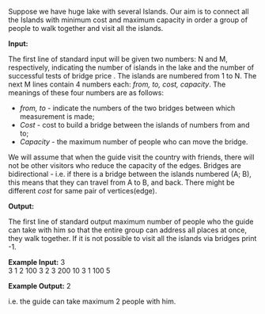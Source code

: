 Suppose we have huge lake with several Islands. Our aim is to connect all the Islands
 with minimum cost and maximum capacity in order a group of people to walk together and 
 visit all the islands.

<b>Input:</b>

 The first line of standard input will be given two numbers: N and M,
 respectively, indicating the number of islands in the lake and the number
 of successful tests of bridge price . The islands are numbered from 1 to N.
 The next M lines contain 4 numbers each: <i>from, to, cost, capacity</i>. The meanings
 of these four numbers are as follows: 
 - <i>from, to</i> - indicate the numbers of the two bridges between which measurement is made;
 - <i>Cost</i> - cost to build a bridge between the islands of numbers from and to;
 - <i>Capacity</i> - the maximum number of people who can move the bridge.
 
We will assume that when the guide visit the country with friends, there will not be other
 visitors who reduce the capacity of the edges. Bridges are bidirectional - i.e. if there is
 a bridge between the islands numbered (A; B), this means that they can travel from A to B, and back.
There might be different <i>cost</i> for same pair of vertices(edge).
 
<b>Output:</b>
 
The first line of standard output maximum number of people who the guide
 can take with him so that the entire group can address all places at once, they walk together.
 If it is not possible to visit all the islands via bridges print -1.
 
<b>Example Input:</b>
3   
3
1   2   100  3
2   3   200  10
3   1   100  5

<b>Example Output:</b>
2

i.e. the guide can take maximum 2 people with him.